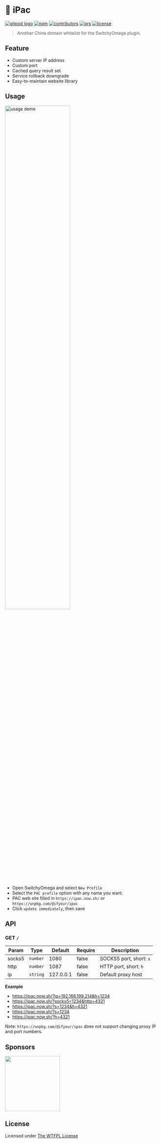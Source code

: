 # 🗻 iPac

[![gitpod logo](https://img.shields.io/badge/gitpod-ready-blue?logo=gitpod)](https://gitpod.io/#https://github.com/ifyour/ipac)
[![npm](https://badgen.net/npm/v/@ifyour/ipac)](https://unpkg.com/@ifyour/ipac)
[![contributors](https://badgen.net/github/contributors/ifyour/ipac)](https://github.com/ifyour/ipac/graphs/contributors)
[![prs](https://badgen.net/github/prs/ifyour/ipac)](https://github.com/ifyour/ipac/pulls?q=is%3Apr+sort%3Aupdated-desc+)
[![license](https://badgen.net/github/license/ifyour/ipac)](https://github.com/ifyour/ipac/blob/master/LICENSE)

> Another China domain whitelist for the SwitchyOmega plugin.

## Feature

- Custom server IP address
- Custom port
- Cached query result set
- Service rollback downgrade
- Easy-to-maintain website library

## Usage

<p align="left">
  <img
    width="65%"
    alt="usage demo"
    src="https://user-images.githubusercontent.com/15377484/79173191-66b33180-7e29-11ea-9502-94de0231a3f9.jpg"
  >
</p>

- Open SwitchyOmega and select `New Profile`
- Select the `PAC profile` option with any name you want.
- PAC web site filled in `https://ipac.now.sh/` or `https://unpkg.com/@ifyour/ipac`
- Click `update immediately`, then save

## API

### GET `/`

| Param  | Type     | Default   | Require | Description             |
| ------ | -------- | --------- | ------- | ----------------------- |
| socks5 | `number` | 1080      | false   | SOCKS5 port, short: `s` |
| http   | `number` | 1087      | false   | HTTP port, short: `h`   |
| ip     | `string` | 127.0.0.1 | false   | Default proxy host      |

**Example**

- https://ipac.now.sh/?ip=192.168.199.214&h=1234
- https://ipac.now.sh/?socks5=1234&http=4321
- https://ipac.now.sh/?s=1234&h=4321
- https://ipac.now.sh/?s=1234
- https://ipac.now.sh/?h=4321

Note: `https://unpkg.com/@ifyour/ipac` does not support changing proxy IP and port numbers.

## Sponsors

<a href="https://vercel.com"><img src="https://badgen-sponsors.now.sh/vercel.svg" height="180px" /></a>

## License

Licensed under [The WTFPL License](./LICENSE)
